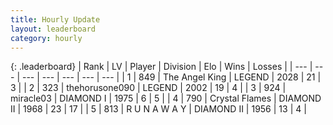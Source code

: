 ```yaml
---
title: Hourly Update
layout: leaderboard
category: hourly
---
```


{: .leaderboard}
| Rank | LV | Player | Division | Elo | Wins | Losses |
| --- | --- | --- | --- | --- | --- | --- |
| <span data-change="0">1</span> | 849 | <span title="ID: 547162">The Angel King</span> | LEGEND | <span data-change="0">2028</span> | <span data-change="0">21</span> | <span data-change="0">3</span> |
| <span data-change="0">2</span> | 323 | <span title="ID: 426820">thehorusone090</span> | LEGEND | <span data-change="0">2002</span> | <span data-change="0">19</span> | <span data-change="0">4</span> |
| <span data-change="0">3</span> | 924 | <span title="ID: 416373">miracle03</span> | DIAMOND I | <span data-change="0">1975</span> | <span data-change="0">6</span> | <span data-change="0">5</span> |
| <span data-change="0">4</span> | 790 | <span title="ID: 163201">Crystal Flames</span> | DIAMOND II | <span data-change="0">1968</span> | <span data-change="0">23</span> | <span data-change="0">17</span> |
| <span data-change="3">5</span> | 813 | <span title="ID: 66144">R U N A W A Y</span> | DIAMOND II | <span data-change="24">1956</span> | <span data-change="3">13</span> | <span data-change="1">4</span> |